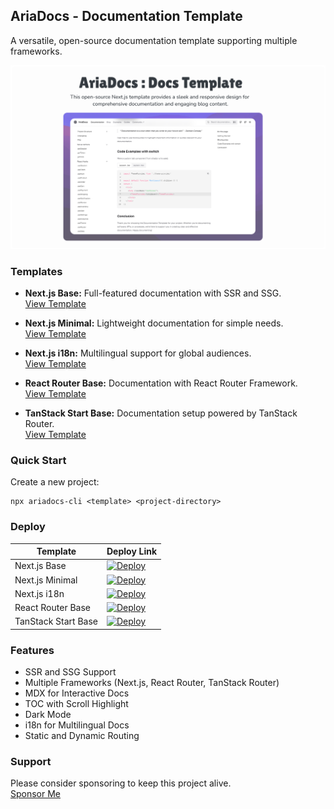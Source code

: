 ## AriaDocs - Documentation Template

A versatile, open-source documentation template supporting multiple frameworks.

<img src="./resources/public-og.png" />

### Templates

- **Next.js Base:** Full-featured documentation with SSR and SSG.  
  [View Template](https://github.com/nisabmohd/Aria-Docs/tree/master/nextjs-base)

- **Next.js Minimal:** Lightweight documentation for simple needs.  
  [View Template](https://github.com/nisabmohd/Aria-Docs/tree/master/nextjs-minimal)

- **Next.js i18n:** Multilingual support for global audiences.  
  [View Template](https://github.com/nisabmohd/Aria-Docs/tree/master/nextjs-i18n)

- **React Router Base:** Documentation with React Router Framework.  
  [View Template](https://github.com/nisabmohd/Aria-Docs/tree/master/react-router-base)

- **TanStack Start Base:** Documentation setup powered by TanStack Router.  
  [View Template](https://github.com/nisabmohd/Aria-Docs/tree/master/tanstack-start-base)

### Quick Start

Create a new project:

```plaintext
npx ariadocs-cli <template> <project-directory>
```

### Deploy

| Template            | Deploy Link                                                                                                                                                                                                                                             |
| ------------------- | ------------------------------------------------------------------------------------------------------------------------------------------------------------------------------------------------------------------------------------------------------- |
| Next.js Base        | [![Deploy](https://vercel.com/button)](https://vercel.com/new/clone?repository-url=https://github.com/nisabmohd/Aria-Docs&project-name=nextjs-base&root-directory=nextjs-base)                                                                          |
| Next.js Minimal     | [![Deploy](https://vercel.com/button)](https://vercel.com/new/clone?repository-url=https://github.com/nisabmohd/Aria-Docs&project-name=nextjs-minimal&root-directory=nextjs-minimal)                                                                    |
| Next.js i18n        | [![Deploy](https://vercel.com/button)](https://vercel.com/new/clone?repository-url=https://github.com/nisabmohd/Aria-Docs&project-name=nextjs-i18n&root-directory=nextjs-i18n)                                                                          |
| React Router Base   | [![Deploy](https://vercel.com/button)](https://vercel.com/new/clone?repository-url=https://github.com/nisabmohd/Aria-Docs&project-name=react-router-base&root-directory=react-router-base)                                                              |
| TanStack Start Base | [![Deploy](https://vercel.com/button)](https://vercel.com/new/clone?repository-url=https://github.com/nisabmohd/Aria-Docs&project-name=tanstack-start-base&root-directory=tanstack-start-base&build-command=npm%20run%20build%20--%20--preset%20vercel) |

### Features

- SSR and SSG Support
- Multiple Frameworks (Next.js, React Router, TanStack Router)
- MDX for Interactive Docs
- TOC with Scroll Highlight
- Dark Mode
- i18n for Multilingual Docs
- Static and Dynamic Routing

### Support

Please consider sponsoring to keep this project alive.  
[Sponsor Me](https://github.com/sponsors/nisabmohd)
